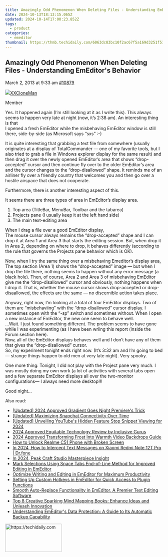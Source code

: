 ```yaml
---
title: Amazingly Odd Phenomenon When Deleting Files - Understanding EmEditor's Behavior
date: 2024-10-13T18:13:15.065Z
updated: 2024-10-14T17:00:23.852Z
tags:
  - product
categories:
  - emeditor
thumbnail: https://thmb.techidaily.com/6063dc83bc10f2ac67f5a169d3251f5108aeff0475931b89679d58ac2ba6f009.jpg
---
```


## Amazingly Odd Phenomenon When Deleting Files - Understanding EmEditor's Behavior

March 2, 2013 at 9:33 am [#10879](https://tools.techidaily.com/emeditor/products/) 

[![](https://secure.gravatar.com/avatar/5e2551a06c05e17c7abab191ebd0d3f3?s=80&d=identicon&r=g)XXCloneMan](https://www.emeditor.com/forums/users/XXCloneMan/ "View XXCloneMan's profile")

Member

Yes. It happened again (I’m still looking at it as I write this). This always seems to happen very late at night (now, it’s 2:38 am). An interesting thing is that  
 I opened a fresh EmEditor while the misbehaving EmEditor window is still there, side-by-side (as Microsoft says “sxs” :-)

 It is quite interesting that grabbing a text file from somewhere (usually originates at a display of TotalCommander — one of my favorite tools, but I also tried to grab a file in Windows explorer display for the same result) and then drag it over the newly opened EmEditor’s area that shows “drop-accepted” cursor and then continue fly over to the older EmEditor’s area and the cursor changes to the “drop-disallowed” shape. It reminds me of an airliner fly over a friendly country that welcomes you and then go over a hostile airspace that does not cooperate.

 Furthermore, there is another interesting aspect of this.

 It seems there are three types of area in EmEditor’s display area.

 1) Top area (TitleBar, MenuBar, Toolbar and the tabarea)  
 2) Projects pane (I usually keep it at the left hand side)  
 3) The main text-editing area

 When I drag a file over a good EmEditor display,  
 The mouse cursor always remains the “drop-accepted” shape and I can drop it at Area 1 and Area 3 that starts the editing session. But, when drop it in Area 2, depending on where to drop, it behaves differently (according to the rule that governs the Projects pane behavior which is OK).

 Now, when I try the same thing over a misbehaving Emeditor’s display area, The top section (Area 1) shows the “drop-accepted” image — but when I drop the file there, nothing seems to happen without any error message (a black hole). Then, of course, Area 2 and Area 3 of misbehaving EmEditor give me the “drop-disallowed” cursor and obviously, nothing happens when I drop it. That is, whether the mouse cursor shows drop-accepted or drop-disaallowed, the effects are the same — no discernible action takes place.

 Anyway, right now, I’m looking at a total of four EmEditor displays. Two of them are “misbehaviing” with the “drop-disallowed” cursor display. I sometimes open with the “-sp” switch and sometimes without. When I open a new instance of EmEditor, the new one seem to behave well.  
 …Wait. I just found something different. The problem seems to have gone while I was experimenting (as I have been wriing this report (inside the Forum section here).  
 Now, all of the EmEditor displays behaves well and I don’t have any of them that gives the “drop-disallowed” cursor.  
 So, my experiment tonight ends right now. (It’s 3:32 am and I’m going to bed — strange things happen to old men at very late night). Very spooky.

 One more thing: Tonight, I did not play with the Project pane very much. I was mostly doing my own work (a lot of activities with several tabs open and a few separate EmEditor displays all over the two-monitor configurations— I always need more desktop!!!

 Good night…

<ins class="adsbygoogle"
     style="display:block"
     data-ad-format="autorelaxed"
     data-ad-client="ca-pub-7571918770474297"
     data-ad-slot="1223367746"></ins>

<ins class="adsbygoogle"
     style="display:block"
     data-ad-client="ca-pub-7571918770474297"
     data-ad-slot="8358498916"
     data-ad-format="auto"
     data-full-width-responsive="true"></ins>

<span class="atpl-alsoreadstyle">Also read:</span>
<div><ul>
<li><a href="https://article-helps.techidaily.com/updated-2024-approved-gradient-goes-night-premieres-trick/"><u>[Updated] 2024 Approved Gradient Goes Night Premiere's Trick</u></a></li>
<li><a href="https://snapchat-videos.techidaily.com/updated-maximizing-snapchat-connectivity-over-time/"><u>[Updated] Maximizing Snapchat Connectivity Over Time</u></a></li>
<li><a href="https://article-tips.techidaily.com/updated-unveiling-youtubes-hidden-feature-stop-snippet-viewing-for-2024/"><u>[Updated] Unveiling YouTube's Hidden Feature Stop Snippet Viewing for 2024</u></a></li>
<li><a href="https://screen-mirroring-recording.techidaily.com/2024-approved-equitable-technology-review-by-inclusive-gurus/"><u>2024 Approved Equitable Technology Review by Inclusive Gurus</u></a></li>
<li><a href="https://youtube-docs.techidaily.com/approved-transforming-frost-into-warmth-video-backdrops-guide/"><u>2024 Approved Transforming Frost Into Warmth Video Backdrops Guide</u></a></li>
<li><a href="https://easy-unlock-android.techidaily.com/how-to-unlock-realme-c51-phone-with-broken-screen-by-drfone-android/"><u>How to Unlock Realme C51 Phone with Broken Screen</u></a></li>
<li><a href="https://android-location-track.techidaily.com/in-2024-how-to-intercept-text-messages-on-xiaomi-redmi-note-12t-pro-drfone-by-drfone-virtual-android/"><u>In 2024, How to Intercept Text Messages on Xiaomi Redmi Note 12T Pro | Dr.fone</u></a></li>
<li><a href="https://extra-support.techidaily.com/in-2024-peak-craft-studio-masterpiece-insight/"><u>In 2024, Peak Craft Studio Masterpiece Insight</u></a></li>
<li><a href="https://win-help.techidaily.com/mark-selections-using-space-tabs-end-of-line-method-for-improved-editing-in-emeditor/"><u>Mark Selections Using Space Tabs End-of-Line Method for Improved Editing in EmEditor</u></a></li>
<li><a href="https://win-help.techidaily.com/optimize-writing-and-editing-in-emeditor-for-maximum-productivity/"><u>Optimize Writing and Editing in EmEditor for Maximum Productivity</u></a></li>
<li><a href="https://win-help.techidaily.com/setting-up-custom-hotkeys-in-emeditor-for-quick-access-to-plugin-functions/"><u>Setting Up Custom Hotkeys in EmEditor for Quick Access to Plugin Functions</u></a></li>
<li><a href="https://win-help.techidaily.com/smooth-auto-replace-functionality-in-emeditor-a-premier-text-editing-software/"><u>Smooth Auto-Replace Functionality in EmEditor, A Premier Text Editing Software</u></a></li>
<li><a href="https://win-docs.techidaily.com/top-8-creative-sparking-mind-mapping-books-enhance-ideas-and-unleash-innovation/"><u>Top 8 Creative Sparking Mind Mapping Books: Enhance Ideas and Unleash Innovation</u></a></li>
<li><a href="https://win-help.techidaily.com/understanding-emeditors-data-protection-a-guide-to-its-automatic-backup-capability/"><u>Understanding EmEditor's Data Protection: A Guide to Its Automatic Backup Capability</u></a></li>
</ul></div>

<!-- affiliate ads begin -->
<a href="https://25home.pxf.io/c/5597632/2148639/16836" target="_top" id="2148639">
  <img src="//a.impactradius-go.com/display-ad/16836-2148639" border="0" alt="https://techidaily.com" width="180" height="90"/>
</a>
<img height="0" width="0" src="https://25home.pxf.io/i/5597632/2148639/16836" style="position:absolute;visibility:hidden;" border="0" />
<!-- affiliate ads end -->

